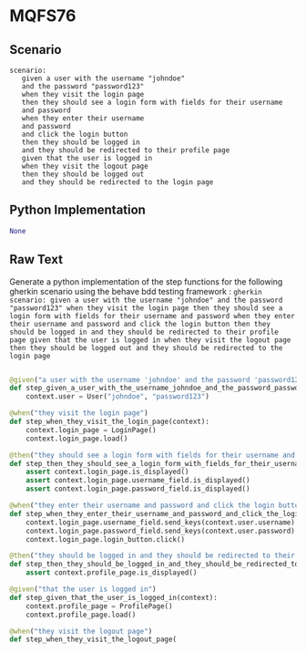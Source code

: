 # MQFS76
## Scenario
```gherkin
scenario: 
   given a user with the username "johndoe" 
   and the password "password123" 
   when they visit the login page 
   then they should see a login form with fields for their username 
   and password 
   when they enter their username 
   and password 
   and click the login button 
   then they should be logged in 
   and they should be redirected to their profile page 
   given that the user is logged in 
   when they visit the logout page 
   then they should be logged out 
   and they should be redirected to the login page
```


## Python Implementation
```python
None
```


## Raw Text
Generate a python implementation of the step functions for the following gherkin scenario using the behave bdd testing framework : ```gherkin scenario: given a user with the username "johndoe" and the password "password123" when they visit the login page then they should see a login form with fields for their username and password when they enter their username and password and click the login button then they should be logged in and they should be redirected to their profile page given that the user is logged in when they visit the logout page then they should be logged out and they should be redirected to the login page ```



```python from behave import given, when, then

@given("a user with the username 'johndoe' and the password 'password123'")
def step_given_a_user_with_the_username_johndoe_and_the_password_password123(context):
    context.user = User("johndoe", "password123")

@when("they visit the login page")
def step_when_they_visit_the_login_page(context):
    context.login_page = LoginPage()
    context.login_page.load()

@then("they should see a login form with fields for their username and password")
def step_then_they_should_see_a_login_form_with_fields_for_their_username_and_password(context):
    assert context.login_page.is_displayed()
    assert context.login_page.username_field.is_displayed()
    assert context.login_page.password_field.is_displayed()

@when("they enter their username and password and click the login button")
def step_when_they_enter_their_username_and_password_and_click_the_login_button(context):
    context.login_page.username_field.send_keys(context.user.username)
    context.login_page.password_field.send_keys(context.user.password)
    context.login_page.login_button.click()

@then("they should be logged in and they should be redirected to their profile page")
def step_then_they_should_be_logged_in_and_they_should_be_redirected_to_their_profile_page(context):
    assert context.profile_page.is_displayed()

@given("that the user is logged in")
def step_given_that_the_user_is_logged_in(context):
    context.profile_page = ProfilePage()
    context.profile_page.load()

@when("they visit the logout page")
def step_when_they_visit_the_logout_page(
